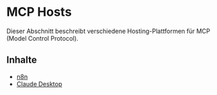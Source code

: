 # MCP Hosts

Dieser Abschnitt beschreibt verschiedene Hosting-Plattformen für MCP (Model Control Protocol).

## Inhalte

- [n8n](./n8n.md)
- [Claude Desktop](./claude-desktop.md) 